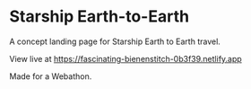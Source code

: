 # Starship Earth-to-Earth

A concept landing page for Starship Earth to Earth travel.

View live at https://fascinating-bienenstitch-0b3f39.netlify.app

Made for a Webathon.
